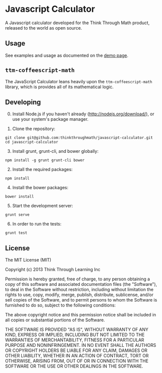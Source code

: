 # Javascript Calculator

A Javascript calculator developed for the Think Through Math product,
released to the world as open source.

## Usage

See examples and usage as documented on the
[demo page](http://thinkthroughmath.github.io/javascript-calculator).

## `ttm-coffeescript-math`

The JavaScript Calculator leans heavily upon the
`ttm-coffeescript-math` library, which is provides all of its
mathematical logic.


## Developing

0. Install Node.js if you haven't already
   (http://nodejs.org/download/), or use your system's package manager.

1. Clone the repository:

```
git clone git@github.com:thinkthroughmath/javascript-calculator.git
cd javascript-calculator
```

3. Install grunt, grunt-cli, and bower globally:

```
npm install -g grunt grunt-cli bower
```

2. Install the required packages:

```
npm install
```

4. Install the bower packages:
```
bower install
```

5. Start the development server:
```
grunt serve
```

6. In order to run the tests:

```
grunt test
```

## License

The MIT License (MIT)

Copyright (c) 2013 Think Through Learning Inc

Permission is hereby granted, free of charge, to any person obtaining a copy
of this software and associated documentation files (the "Software"), to deal
in the Software without restriction, including without limitation the rights
to use, copy, modify, merge, publish, distribute, sublicense, and/or sell
copies of the Software, and to permit persons to whom the Software is
furnished to do so, subject to the following conditions:

The above copyright notice and this permission notice shall be included in
all copies or substantial portions of the Software.

THE SOFTWARE IS PROVIDED "AS IS", WITHOUT WARRANTY OF ANY KIND, EXPRESS OR
IMPLIED, INCLUDING BUT NOT LIMITED TO THE WARRANTIES OF MERCHANTABILITY,
FITNESS FOR A PARTICULAR PURPOSE AND NONINFRINGEMENT. IN NO EVENT SHALL THE
AUTHORS OR COPYRIGHT HOLDERS BE LIABLE FOR ANY CLAIM, DAMAGES OR OTHER
LIABILITY, WHETHER IN AN ACTION OF CONTRACT, TORT OR OTHERWISE, ARISING FROM,
OUT OF OR IN CONNECTION WITH THE SOFTWARE OR THE USE OR OTHER DEALINGS IN
THE SOFTWARE.
